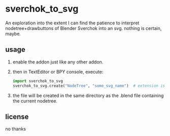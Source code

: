 # sverchok_to_svg

An exploration into the extent I can find the patience to interpret nodetree+drawbuttons of Blender Sverchok into an svg. 
nothing is certain, maybe.

## usage

1. enable the addon just like any other addon.

2. then in TextEditor or BPY console, execute:
   ```python
   import sverchok_to_svg
   sverchok_to_svg.create("NodeTree", "some_svg_name")  # extension is added automatically
   ```
3. the file will be created in the same directory as the .blend file containing the current nodetree.

## license

no thanks
